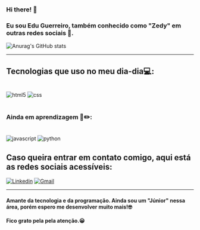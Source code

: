 ### Hi there! 👋
### Eu sou Edu Guerreiro, também conhecido como "Zedy" em outras redes sociais 🎃.

![Anurag's GitHub stats](https://github-readme-stats.vercel.app/api?username=Edu-Argolo-Guerreiro&show_icons=true&theme=highcontrast)
<hr/>

## Tecnologias que uso no meu dia-dia💻:

<div style="display: inline_block"><br/>
<img aling="center" alt="html5"src="https://img.shields.io/badge/HTML5-E34F26?style=for-the-badge&logo=html5&logoColor=white">
<img aling="center" alt="css"src="https://img.shields.io/badge/CSS3-1572B6?style=for-the-badge&logo=css3&logoColor=white">
</div><br/>

### Ainda em aprendizagem 📖✏️:
<div style="display: inline_block"><br/>
<img aling="center" alt="javascript"src="https://img.shields.io/badge/JavaScript-323330?style=for-the-badge&logo=javascript&logoColor=F7DF1E">
<img aling="center" alt="python"src="https://img.shields.io/badge/Python-14354C?style=for-the-badge&logo=python&logoColor=white">
</div>

## Caso queira entrar em contato comigo, aqui está as redes sociais acessíveis:
[![Linkedin](https://img.shields.io/badge/LinkedIn-0077B5?style=for-the-badge&logo=linkedin&logoColor=white)](https://www.linkedin.com/in/edu-g-532a24232/)
[![Gmail](https://img.shields.io/badge/Gmail-D14836?style=for-the-badge&logo=gmail&logoColor=white)](eduargolo13@gmail.com)
<hr/>

#### Amante da tecnologia e da programação. Ainda sou um "Júnior" nessa área, porém espero me desenvolver muito mais!🤓
#### Fico grato pela pela atenção.😀
